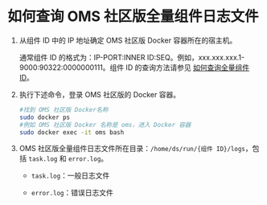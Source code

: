 # 如何查询 OMS 社区版全量组件日志文件

1. 从组件 ID 中的 IP 地址确定 OMS 社区版 Docker 容器所在的宿主机。

   通常组件 ID 的格式为：IP-PORT:INNER ID:SEQ。例如，xxx.xxx.xxx.1-9000:90322:0000000111。组件 ID 的查询方法请参见 [如何查询全量组件 ID](../3.full-faq/1.how-to-find-full-task-id.md)。

2. 执行下述命令，登录 OMS 社区版的 Docker 容器。

   ```bash
   #找到 OMS 社区版 Docker名称
   sudo docker ps
   #例如 OMS 社区版 Docker 名称是 oms，进入 Docker 容器
   sudo docker exec -it oms bash
   ```

3. OMS 社区版全量组件日志文件所在目录：`/home/ds/run/{组件 ID}/logs`，包括 `task.log` 和 `error.log`。

    * `task.log`：一般日志文件

    * `error.log`：错误日志文件
